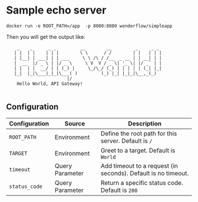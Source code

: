 # Sample echo server

```shell
docker run -e ROOT_PATH=/app  -p 8080:8080 wonderflow/simpleapp
```

Then you will get the output like:

```shell
    _    _      _ _         __        __         _     _ _ 
   | |  | |    | | |        \ \      / /        | |   | | | 
   | |__| | ___| | | ___     \ \ /\ / /__  _ __ | | __| | |
   |  __  |/ _ \ | |/ _ \     \ V  V / _ \| '_ \| |/ _` | |
   | |  | |  __/ | | (_) |     \_/\_/ (_) | | | | | (_| |_|
   |_|  |_|\___|_|_|\___( )         (_) |_| |_|_|\__,_(_)
                       |/                                 
    Hello World, API Gateway!
    
```

## Configuration

| Configuration | Source | Description |
| --- | --- | --- | 
| `ROOT_PATH` | Environment | Define the root path for this server. Default is `/` |
| `TARGET` | Environment | Greet to a target. Default is `World` |
| `timeout` | Query Parameter | Add timeout to a request (in seconds). Default is no timeout. |
| `status_code` | Query Parameter | Return a specific status code. Default is `200` |

